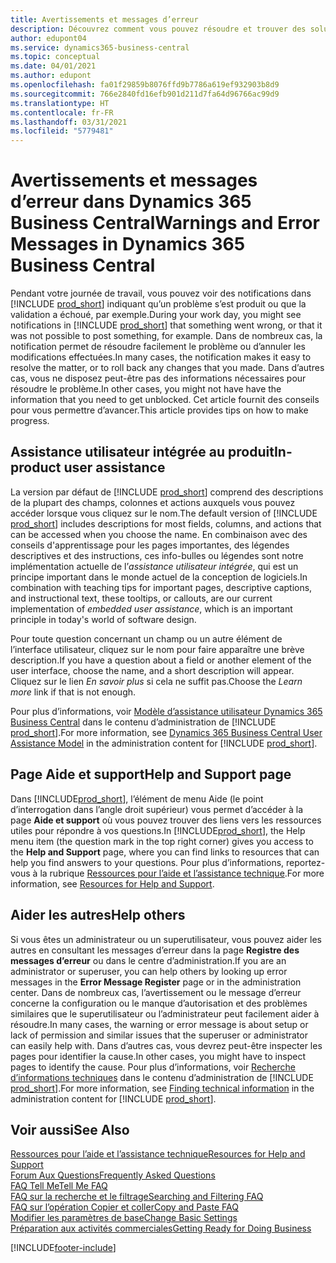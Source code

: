 ```yaml
---
title: Avertissements et messages d’erreur
description: Découvrez comment vous pouvez résoudre et trouver des solutions aux messages d’erreur lorsque vous travaillez dans Business Central.
author: edupont04
ms.service: dynamics365-business-central
ms.topic: conceptual
ms.date: 04/01/2021
ms.author: edupont
ms.openlocfilehash: fa01f29859b8076ffd9b7786a619ef932903b8d9
ms.sourcegitcommit: 766e2840fd16efb901d211d7fa64d96766ac99d9
ms.translationtype: HT
ms.contentlocale: fr-FR
ms.lasthandoff: 03/31/2021
ms.locfileid: "5779481"
---
```

# <a name="warnings-and-error-messages-in-dynamics-365-business-central"></a><span data-ttu-id="ad02b-103">Avertissements et messages d’erreur dans Dynamics 365 Business Central</span><span class="sxs-lookup"><span data-stu-id="ad02b-103">Warnings and Error Messages in Dynamics 365 Business Central</span></span>

<span data-ttu-id="ad02b-104">Pendant votre journée de travail, vous pouvez voir des notifications dans [!INCLUDE [prod_short](includes/prod_short.md)] indiquant qu’un problème s’est produit ou que la validation a échoué, par exemple.</span><span class="sxs-lookup"><span data-stu-id="ad02b-104">During your work day, you might see notifications in [!INCLUDE [prod_short](includes/prod_short.md)] that something went wrong, or that it was not possible to post something, for example.</span></span> <span data-ttu-id="ad02b-105">Dans de nombreux cas, la notification permet de résoudre facilement le problème ou d’annuler les modifications effectuées.</span><span class="sxs-lookup"><span data-stu-id="ad02b-105">In many cases, the notification makes it easy to resolve the matter, or to roll back any changes that you made.</span></span> <span data-ttu-id="ad02b-106">Dans d’autres cas, vous ne disposez peut-être pas des informations nécessaires pour résoudre le problème.</span><span class="sxs-lookup"><span data-stu-id="ad02b-106">In other cases, you might not have have the information that you need to get unblocked.</span></span> <span data-ttu-id="ad02b-107">Cet article fournit des conseils pour vous permettre d’avancer.</span><span class="sxs-lookup"><span data-stu-id="ad02b-107">This article provides tips on how to make progress.</span></span>  

## <a name="in-product-user-assistance"></a><span data-ttu-id="ad02b-108">Assistance utilisateur intégrée au produit</span><span class="sxs-lookup"><span data-stu-id="ad02b-108">In-product user assistance</span></span>

<span data-ttu-id="ad02b-109">La version par défaut de [!INCLUDE [prod_short](includes/prod_short.md)] comprend des descriptions de la plupart des champs, colonnes et actions auxquels vous pouvez accéder lorsque vous cliquez sur le nom.</span><span class="sxs-lookup"><span data-stu-id="ad02b-109">The default version of [!INCLUDE [prod_short](includes/prod_short.md)] includes descriptions for most fields, columns, and actions that can be accessed when you choose the name.</span></span> <span data-ttu-id="ad02b-110">En combinaison avec des conseils d'apprentissage pour les pages importantes, des légendes descriptives et des instructions, ces info-bulles ou légendes sont notre implémentation actuelle de l’*assistance utilisateur intégrée*, qui est un principe important dans le monde actuel de la conception de logiciels.</span><span class="sxs-lookup"><span data-stu-id="ad02b-110">In combination with teaching tips for important pages, descriptive captions, and instructional text, these tooltips, or callouts, are our current implementation of *embedded user assistance*, which is an important principle in today's world of software design.</span></span>  

<span data-ttu-id="ad02b-111">Pour toute question concernant un champ ou un autre élément de l’interface utilisateur, cliquez sur le nom pour faire apparaître une brève description.</span><span class="sxs-lookup"><span data-stu-id="ad02b-111">If you have a question about a field or another element of the user interface, choose the name, and a short description will appear.</span></span> <span data-ttu-id="ad02b-112">Cliquez sur le lien *En savoir plus* si cela ne suffit pas.</span><span class="sxs-lookup"><span data-stu-id="ad02b-112">Choose the *Learn more* link if that is not enough.</span></span>  

<span data-ttu-id="ad02b-113">Pour plus d’informations, voir [Modèle d’assistance utilisateur Dynamics 365 Business Central](/dynamics365/business-central/dev-itpro/user-assistance) dans le contenu d’administration de [!INCLUDE [prod_short](includes/prod_short.md)].</span><span class="sxs-lookup"><span data-stu-id="ad02b-113">For more information, see [Dynamics 365 Business Central User Assistance Model](/dynamics365/business-central/dev-itpro/user-assistance) in the administration content for [!INCLUDE [prod_short](includes/prod_short.md)].</span></span>  

## <a name="help-and-support-page"></a><span data-ttu-id="ad02b-114">Page Aide et support</span><span class="sxs-lookup"><span data-stu-id="ad02b-114">Help and Support page</span></span>

<span data-ttu-id="ad02b-115">Dans [!INCLUDE[prod_short](includes/prod_short.md)], l’élément de menu Aide (le point d’interrogation dans l’angle droit supérieur) vous permet d’accéder à la page **Aide et support** où vous pouvez trouver des liens vers les ressources utiles pour répondre à vos questions.</span><span class="sxs-lookup"><span data-stu-id="ad02b-115">In [!INCLUDE[prod_short](includes/prod_short.md)], the Help menu item (the question mark in the top right corner) gives you access to the **Help and Support** page, where you can find links to resources that can help you find answers to your questions.</span></span> <span data-ttu-id="ad02b-116">Pour plus d’informations, reportez-vous à la rubrique [Ressources pour l’aide et l’assistance technique](product-help-and-support.md).</span><span class="sxs-lookup"><span data-stu-id="ad02b-116">For more information, see [Resources for Help and Support](product-help-and-support.md).</span></span>  

## <a name="help-others"></a><span data-ttu-id="ad02b-117">Aider les autres</span><span class="sxs-lookup"><span data-stu-id="ad02b-117">Help others</span></span>

<span data-ttu-id="ad02b-118">Si vous êtes un administrateur ou un superutilisateur, vous pouvez aider les autres en consultant les messages d’erreur dans la page **Registre des messages d’erreur** ou dans le centre d’administration.</span><span class="sxs-lookup"><span data-stu-id="ad02b-118">If you are an administrator or superuser, you can help others by looking up error messages in the **Error Message Register** page or in the administration center.</span></span> <span data-ttu-id="ad02b-119">Dans de nombreux cas, l’avertissement ou le message d’erreur concerne la configuration ou le manque d’autorisation et des problèmes similaires que le superutilisateur ou l’administrateur peut facilement aider à résoudre.</span><span class="sxs-lookup"><span data-stu-id="ad02b-119">In many cases, the warning or error message is about setup or lack of permission and similar issues that the superuser or administrator can easily help with.</span></span> <span data-ttu-id="ad02b-120">Dans d’autres cas, vous devrez peut-être inspecter les pages pour identifier la cause.</span><span class="sxs-lookup"><span data-stu-id="ad02b-120">In other cases, you might have to inspect pages to identify the cause.</span></span> <span data-ttu-id="ad02b-121">Pour plus d’informations, voir [Recherche d’informations techniques](/dynamics365/business-central/dev-itpro/administration/manage-technical-support#finding-technical-information) dans le contenu d’administration de [!INCLUDE [prod_short](includes/prod_short.md)].</span><span class="sxs-lookup"><span data-stu-id="ad02b-121">For more information, see [Finding technical information](/dynamics365/business-central/dev-itpro/administration/manage-technical-support#finding-technical-information) in the administration content for [!INCLUDE [prod_short](includes/prod_short.md)].</span></span>  

## <a name="see-also"></a><span data-ttu-id="ad02b-122">Voir aussi</span><span class="sxs-lookup"><span data-stu-id="ad02b-122">See Also</span></span>

[<span data-ttu-id="ad02b-123">Ressources pour l’aide et l’assistance technique</span><span class="sxs-lookup"><span data-stu-id="ad02b-123">Resources for Help and Support</span></span>](product-help-and-support.md)  
[<span data-ttu-id="ad02b-124">Forum Aux Questions</span><span class="sxs-lookup"><span data-stu-id="ad02b-124">Frequently Asked Questions</span></span>](across-faq.md)  
[<span data-ttu-id="ad02b-125">FAQ Tell Me</span><span class="sxs-lookup"><span data-stu-id="ad02b-125">Tell Me FAQ</span></span>](ui-search-faq.md)  
[<span data-ttu-id="ad02b-126">FAQ sur la recherche et le filtrage</span><span class="sxs-lookup"><span data-stu-id="ad02b-126">Searching and Filtering FAQ</span></span>](ui-search-filter-faq.md)  
[<span data-ttu-id="ad02b-127">FAQ sur l’opération Copier et coller</span><span class="sxs-lookup"><span data-stu-id="ad02b-127">Copy and Paste FAQ</span></span>](faq-copy-paste.yml)  
[<span data-ttu-id="ad02b-128">Modifier les paramètres de base</span><span class="sxs-lookup"><span data-stu-id="ad02b-128">Change Basic Settings</span></span>](ui-change-basic-settings.md)  
[<span data-ttu-id="ad02b-129">Préparation aux activités commerciales</span><span class="sxs-lookup"><span data-stu-id="ad02b-129">Getting Ready for Doing Business</span></span>](ui-get-ready-business.md)  


[!INCLUDE[footer-include](includes/footer-banner.md)]